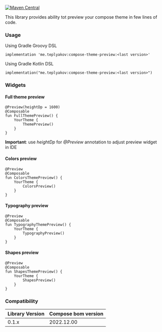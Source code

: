 
[![Maven Central](https://img.shields.io/maven-central/v/me.teplyakov/compose-theme-preview.svg?label=Maven%20Central)](https://search.maven.org/search?q=g:%22me.teplyakov%22%20AND%20a:%22compose-theme-preview%22)

This library provides ability tot preview your compose theme in few lines of code.

### Usage

Using Gradle Groovy DSL

```
implementation 'me.teplyakov:compose-theme-preview:<last version>'
```

Using Gradle Kotlin DSL

```
implementation("me.teplyakov:compose-theme-preview:<last version>")
```


### Widgets

#### Full theme preview

```
@Preview(heightDp = 1600)
@Composable
fun FullThemePreview() {
    YourTheme {
        ThemePreview()
    }
}
```

**Important**: use _heightDp_ for _@Preview_ annotation to adjust preview widget in IDE

#### Colors preview

```
@Preview
@Composable
fun ColorsThemePreview() {
    YourTheme {
        ColorsPreview()
    }
}
```

#### Typography preview

```
@Preview
@Composable
fun TypographyThemePreview() {
    YourTheme {
        TypographyPreview()
    }
}
```

#### Shapes preview

```
@Preview
@Composable
fun ShapesThemePreview() {
    YourTheme {
        ShapesPreview()
    }
}
```

### Compatibility

| Library Version | Compose bom version |
|-----------------|---------------------|
| 0.1.x           | 2022.12.00          |
